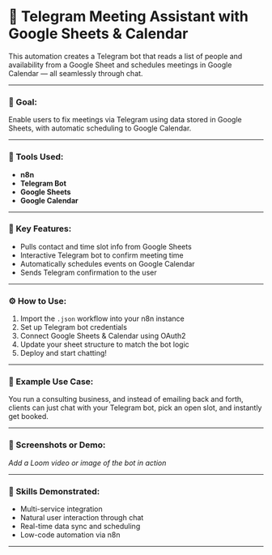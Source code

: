 # 🤖 Telegram Meeting Assistant with Google Sheets & Calendar

This automation creates a Telegram bot that reads a list of people and availability from a Google Sheet and schedules meetings in Google Calendar — all seamlessly through chat.

---

### 🎯 Goal:
Enable users to fix meetings via Telegram using data stored in Google Sheets, with automatic scheduling to Google Calendar.

---

### 🔧 Tools Used:
- **n8n**
- **Telegram Bot**
- **Google Sheets**
- **Google Calendar**

---

### 📌 Key Features:
- Pulls contact and time slot info from Google Sheets  
- Interactive Telegram bot to confirm meeting time  
- Automatically schedules events on Google Calendar  
- Sends Telegram confirmation to the user

---

### ⚙️ How to Use:
1. Import the `.json` workflow into your n8n instance  
2. Set up Telegram bot credentials  
3. Connect Google Sheets & Calendar using OAuth2  
4. Update your sheet structure to match the bot logic  
5. Deploy and start chatting!

---

### 🧪 Example Use Case:
You run a consulting business, and instead of emailing back and forth, clients can just chat with your Telegram bot, pick an open slot, and instantly get booked.

---

### 📸 Screenshots or Demo:
_Add a Loom video or image of the bot in action_

---

### 🚀 Skills Demonstrated:
- Multi-service integration  
- Natural user interaction through chat  
- Real-time data sync and scheduling  
- Low-code automation via n8n

---

